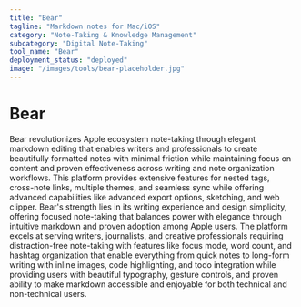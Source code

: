```yaml
---
title: "Bear"
tagline: "Markdown notes for Mac/iOS"
category: "Note-Taking & Knowledge Management"
subcategory: "Digital Note-Taking"
tool_name: "Bear"
deployment_status: "deployed"
image: "/images/tools/bear-placeholder.jpg"
---
```


# Bear

Bear revolutionizes Apple ecosystem note-taking through elegant markdown editing that enables writers and professionals to create beautifully formatted notes with minimal friction while maintaining focus on content and proven effectiveness across writing and note organization workflows. This platform provides extensive features for nested tags, cross-note links, multiple themes, and seamless sync while offering advanced capabilities like advanced export options, sketching, and web clipper. Bear's strength lies in its writing experience and design simplicity, offering focused note-taking that balances power with elegance through intuitive markdown and proven adoption among Apple users. The platform excels at serving writers, journalists, and creative professionals requiring distraction-free note-taking with features like focus mode, word count, and hashtag organization that enable everything from quick notes to long-form writing with inline images, code highlighting, and todo integration while providing users with beautiful typography, gesture controls, and proven ability to make markdown accessible and enjoyable for both technical and non-technical users.